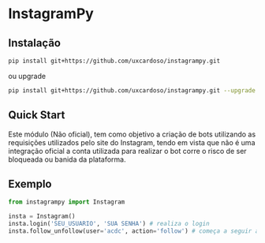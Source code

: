 # InstagramPy

## Instalação

```bash
pip install git+https://github.com/uxcardoso/instagrampy.git
```
ou upgrade

```bash
pip install git+https://github.com/uxcardoso/instagrampy.git --upgrade
```
## Quick Start
Este módulo (Não oficial), tem como objetivo a criação de bots utilizando as requisições utilizados pelo site do Instagram, tendo em vista que não é uma integração oficial a conta utilizada para realizar o bot corre o risco de ser bloqueada ou banida da plataforma.

## Exemplo

```python
from instagrampy import Instagram

insta = Instagram()
insta.login('SEU_USUARIO', 'SUA SENHA') # realiza o login
insta.follow_unfollow(user='acdc', action='follow') # começa a seguir a @acdc
```